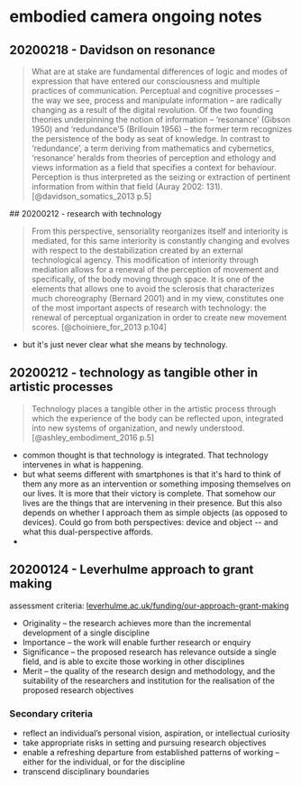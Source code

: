 # embodied camera ongoing notes

## 20200218 - Davidson on resonance

>What are at stake are fundamental differences of logic and modes of expression that have entered our consciousness and multiple practices of communication. Perceptual and cognitive processes – the way we see, process and manipulate information – are radically changing as a result of the digital revolution. Of the two founding theories underpinning the notion of information – ‘resonance’ (Gibson 1950) and ‘redundance’5 (Brillouin 1956) – the former term recognizes the persistence of the body as seat of knowledge. In contrast to ‘redundance’, a term deriving from mathematics and cybernetics, ‘resonance’ heralds from theories of perception and ethology and views information as a field that specifies a context for behaviour. Perception is thus interpreted as the seizing or extraction of pertinent information from within that field (Auray 2002: 131). [@davidson_somatics_2013 p.5]

## 20200212 - research with technology

>From this perspective, sensoriality reorganizes itself and interiority is mediated, for this same interiority is constantly changing and evolves with respect to the destabilization created by an external technological agency. This modification of interiority through mediation allows for a renewal of the perception of movement and specifically, of the body moving through space. It is one of the elements that allows one to avoid the sclerosis that characterizes much choreography (Bernard 2001) and in my view, constitutes one of the most important aspects of research with technology: the renewal of perceptual organization in order to create new movement scores. [@choiniere_for_2013 p.104]

- but it's just never clear what she means by technology. 

## 20200212 - technology as tangible other in artistic processes

>Technology places a tangible other in the artistic process through which the experience of the body can be reflected upon, integrated into new systems of organization, and newly understood. [@ashley_embodiment_2016 p.5]

- common thought is that technology is integrated. That technology intervenes in what is happening.
- but what seems different with smartphones is that it's hard to think of them any more as an intervention or something imposing themselves on our lives. It is more that their victory is complete. That somehow our lives are the things that are intervening in their presence. But this also depends on whether I approach them as simple objects (as opposed to devices). Could go from both perspectives: device and object -- and what this dual-perspective affords.
- 

## 20200124 - Leverhulme approach to grant making

assessment criteria: [leverhulme.ac.uk/funding/our-approach-grant-making](https://www.leverhulme.ac.uk/funding/our-approach-grant-making)

- Originality – the research achieves more than the incremental development of a single discipline
- Importance – the work will enable further research or enquiry
- Significance – the proposed research has relevance outside a single field, and is able to excite those working in other disciplines
- Merit – the quality of the research design and methodology, and the suitability of the researchers and institution for the realisation of the proposed research objectives

### Secondary criteria

- reflect an individual’s personal vision, aspiration, or intellectual curiosity
- take appropriate risks in setting and pursuing research objectives
- enable a refreshing departure from established patterns of working – either for the individual, or for the discipline
- transcend disciplinary boundaries

